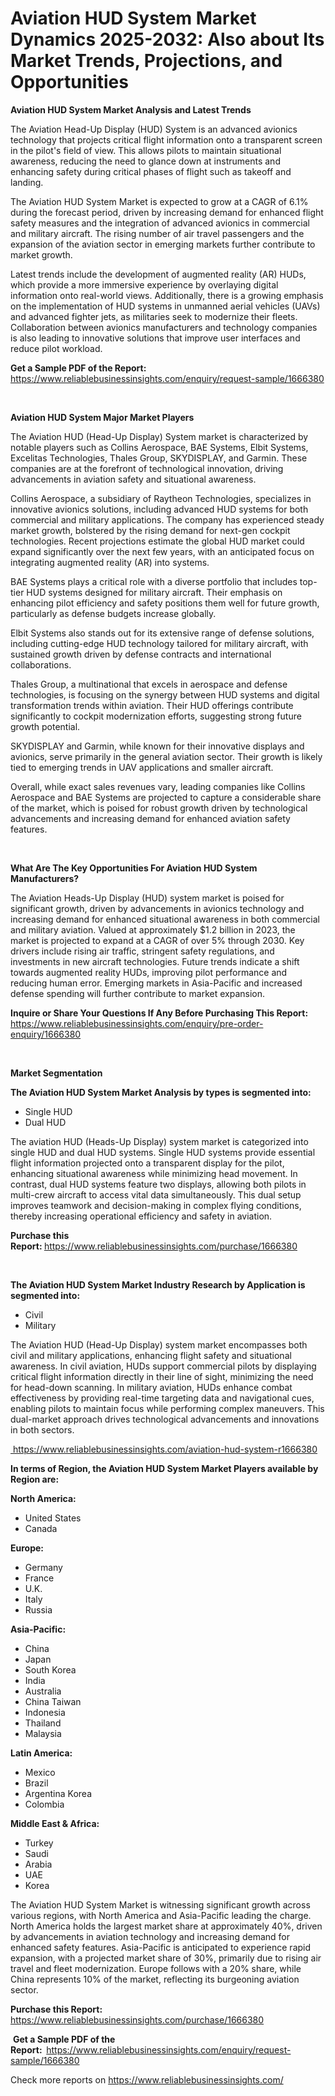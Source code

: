 <p><h1>Aviation HUD System Market Dynamics 2025-2032: Also about Its Market Trends, Projections, and Opportunities</h1></p><p><strong>Aviation HUD System Market Analysis and Latest Trends</strong></p>
<p><p>The Aviation Head-Up Display (HUD) System is an advanced avionics technology that projects critical flight information onto a transparent screen in the pilot's field of view. This allows pilots to maintain situational awareness, reducing the need to glance down at instruments and enhancing safety during critical phases of flight such as takeoff and landing. </p><p>The Aviation HUD System Market is expected to grow at a CAGR of 6.1% during the forecast period, driven by increasing demand for enhanced flight safety measures and the integration of advanced avionics in commercial and military aircraft. The rising number of air travel passengers and the expansion of the aviation sector in emerging markets further contribute to market growth. </p><p>Latest trends include the development of augmented reality (AR) HUDs, which provide a more immersive experience by overlaying digital information onto real-world views. Additionally, there is a growing emphasis on the implementation of HUD systems in unmanned aerial vehicles (UAVs) and advanced fighter jets, as militaries seek to modernize their fleets. Collaboration between avionics manufacturers and technology companies is also leading to innovative solutions that improve user interfaces and reduce pilot workload.</p></p>
<p><strong>Get a Sample PDF of the Report:&nbsp;</strong> <a href="https://www.reliablebusinessinsights.com/enquiry/request-sample/1666380?utm_campaign=3076&utm_medium=2&utm_source=Github&utm_content=ia&utm_term=11042025&utm_id=aviation-hud-system">https://www.reliablebusinessinsights.com/enquiry/request-sample/1666380</a></p>
<p>&nbsp;</p>
<p><strong>Aviation HUD System Major Market Players</strong></p>
<p><p>The Aviation HUD (Head-Up Display) System market is characterized by notable players such as Collins Aerospace, BAE Systems, Elbit Systems, Excelitas Technologies, Thales Group, SKYDISPLAY, and Garmin. These companies are at the forefront of technological innovation, driving advancements in aviation safety and situational awareness.</p><p>Collins Aerospace, a subsidiary of Raytheon Technologies, specializes in innovative avionics solutions, including advanced HUD systems for both commercial and military applications. The company has experienced steady market growth, bolstered by the rising demand for next-gen cockpit technologies. Recent projections estimate the global HUD market could expand significantly over the next few years, with an anticipated focus on integrating augmented reality (AR) into systems.</p><p>BAE Systems plays a critical role with a diverse portfolio that includes top-tier HUD systems designed for military aircraft. Their emphasis on enhancing pilot efficiency and safety positions them well for future growth, particularly as defense budgets increase globally.</p><p>Elbit Systems also stands out for its extensive range of defense solutions, including cutting-edge HUD technology tailored for military aircraft, with sustained growth driven by defense contracts and international collaborations.</p><p>Thales Group, a multinational that excels in aerospace and defense technologies, is focusing on the synergy between HUD systems and digital transformation trends within aviation. Their HUD offerings contribute significantly to cockpit modernization efforts, suggesting strong future growth potential.</p><p>SKYDISPLAY and Garmin, while known for their innovative displays and avionics, serve primarily in the general aviation sector. Their growth is likely tied to emerging trends in UAV applications and smaller aircraft.</p><p>Overall, while exact sales revenues vary, leading companies like Collins Aerospace and BAE Systems are projected to capture a considerable share of the market, which is poised for robust growth driven by technological advancements and increasing demand for enhanced aviation safety features.</p></p>
<p>&nbsp;</p>
<p><strong>What Are The Key Opportunities For Aviation HUD System Manufacturers?</strong></p>
<p><p>The Aviation Heads-Up Display (HUD) system market is poised for significant growth, driven by advancements in avionics technology and increasing demand for enhanced situational awareness in both commercial and military aviation. Valued at approximately $1.2 billion in 2023, the market is projected to expand at a CAGR of over 5% through 2030. Key drivers include rising air traffic, stringent safety regulations, and investments in new aircraft technologies. Future trends indicate a shift towards augmented reality HUDs, improving pilot performance and reducing human error. Emerging markets in Asia-Pacific and increased defense spending will further contribute to market expansion.</p></p>
<p><strong>Inquire or Share Your Questions If Any Before Purchasing This Report:</strong> <a href="https://www.reliablebusinessinsights.com/enquiry/pre-order-enquiry/1666380?utm_campaign=3076&utm_medium=2&utm_source=Github&utm_content=ia&utm_term=11042025&utm_id=aviation-hud-system">https://www.reliablebusinessinsights.com/enquiry/pre-order-enquiry/1666380</a></p>
<p>&nbsp;</p>
<p><strong>Market Segmentation</strong></p>
<p><strong>The Aviation HUD System Market Analysis by types is segmented into:</strong></p>
<p><ul><li>Single HUD</li><li>Dual HUD</li></ul></p>
<p><p>The aviation HUD (Heads-Up Display) system market is categorized into single HUD and dual HUD systems. Single HUD systems provide essential flight information projected onto a transparent display for the pilot, enhancing situational awareness while minimizing head movement. In contrast, dual HUD systems feature two displays, allowing both pilots in multi-crew aircraft to access vital data simultaneously. This dual setup improves teamwork and decision-making in complex flying conditions, thereby increasing operational efficiency and safety in aviation.</p></p>
<p><strong>Purchase this Report:&nbsp;</strong><a href="https://www.reliablebusinessinsights.com/purchase/1666380?utm_campaign=3076&utm_medium=2&utm_source=Github&utm_content=ia&utm_term=11042025&utm_id=aviation-hud-system">https://www.reliablebusinessinsights.com/purchase/1666380</a></p>
<p>&nbsp;</p>
<p><strong>The Aviation HUD System Market Industry Research by Application is segmented into:</strong></p>
<p><ul><li>Civil</li><li>Military</li></ul></p>
<p><p>The Aviation HUD (Head-Up Display) system market encompasses both civil and military applications, enhancing flight safety and situational awareness. In civil aviation, HUDs support commercial pilots by displaying critical flight information directly in their line of sight, minimizing the need for head-down scanning. In military aviation, HUDs enhance combat effectiveness by providing real-time targeting data and navigational cues, enabling pilots to maintain focus while performing complex maneuvers. This dual-market approach drives technological advancements and innovations in both sectors.</p></p>
<p><a href="https://www.reliablebusinessinsights.com/aviation-hud-system-r1666380?utm_campaign=3076&utm_medium=2&utm_source=Github&utm_content=ia&utm_term=11042025&utm_id=aviation-hud-system">&nbsp;https://www.reliablebusinessinsights.com/aviation-hud-system-r1666380</a></p>
<p><strong>In terms of Region, the Aviation HUD System Market Players available by Region are:</strong></p>
<p>
    <p> <strong> North America: </strong>
        <ul>
            <li>United States</li>
            <li>Canada</li>
        </ul>
        </p> 
    <p> <strong> Europe: </strong>
        <ul>
            <li>Germany</li>
            <li>France</li>
            <li>U.K.</li>
            <li>Italy</li>
            <li>Russia</li>
        </ul>
        </p> 
    <p> <strong> Asia-Pacific: </strong>
        <ul>
            <li>China</li>
            <li>Japan</li>
            <li>South Korea</li>
            <li>India</li>
            <li>Australia</li>
            <li>China Taiwan</li>
            <li>Indonesia</li>
            <li>Thailand</li>
            <li>Malaysia</li>
        </ul>
        </p> 
    <p> <strong> Latin America: </strong>
        <ul>
            <li>Mexico</li>
            <li>Brazil</li>
            <li>Argentina Korea</li>
            <li>Colombia</li>
        </ul>
        </p> 
    <p> <strong> Middle East & Africa: </strong>
        <ul>
            <li>Turkey</li>
            <li>Saudi</li>
            <li>Arabia</li>
            <li>UAE</li>
            <li>Korea</li>
        </ul>
    </p>
    </p>
<p><p>The Aviation HUD System Market is witnessing significant growth across various regions, with North America and Asia-Pacific leading the charge. North America holds the largest market share at approximately 40%, driven by advancements in aviation technology and increasing demand for enhanced safety features. Asia-Pacific is anticipated to experience rapid expansion, with a projected market share of 30%, primarily due to rising air travel and fleet modernization. Europe follows with a 20% share, while China represents 10% of the market, reflecting its burgeoning aviation sector.</p></p>
<p><strong>Purchase this Report: </strong><a href="https://www.reliablebusinessinsights.com/purchase/1666380?utm_campaign=3076&utm_medium=2&utm_source=Github&utm_content=ia&utm_term=11042025&utm_id=aviation-hud-system">https://www.reliablebusinessinsights.com/purchase/1666380</a></p>
<p>&nbsp;<strong>Get a Sample PDF of the Report:&nbsp;&nbsp;</strong><a href="https://www.reliablebusinessinsights.com/enquiry/request-sample/1666380?utm_campaign=3076&utm_medium=2&utm_source=Github&utm_content=ia&utm_term=11042025&utm_id=aviation-hud-system">https://www.reliablebusinessinsights.com/enquiry/request-sample/1666380</a></p>
<p><strong></strong></p>
<p>Check more reports on <a href="https://www.reliablebusinessinsights.com/?utm_campaign=3076&utm_medium=2&utm_source=Github&utm_content=ia&utm_term=11042025&utm_id=aviation-hud-system">https://www.reliablebusinessinsights.com/</a></p>